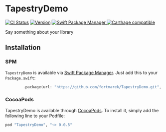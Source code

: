 # TapestryDemo
[![CI Status](http://img.shields.io/travis/fortmarek/TapestryDemo.svg?style=flat)](https://travis-ci.org/fortmarek/TapestryDemo)
[![Version](https://img.shields.io/cocoapods/v/TapestryDemo.svg?style=flat)](http://cocoapods.org/pods/ParallaxOverlay)
<a href="https://swift.org/package-manager">
        <img src="https://img.shields.io/badge/spm-compatible-brightgreen.svg?style=flat" alt="Swift Package Manager" />
</a>
[![Carthage compatible](https://img.shields.io/badge/Carthage-compatible-4BC51D.svg?style=flat)](https://github.com/Carthage/Carthage)

Say something about your library

## Installation

### SPM

`TapestryDemo` is available via [Swift Package Manager](https://swift.org/package-manager).
Just add this to your `Package.swift`:
```swift
		.package(url: "https://github.com/fortmarek/TapestryDemo.git", .upToNextMajor(from: "0.0.5")),
```

### CocoaPods

TapestryDemo is available through [CocoaPods](http://cocoapods.org). To install
it, simply add the following line to your Podfile:

```ruby
pod "TapestryDemo", "~> 0.0.5"
```
